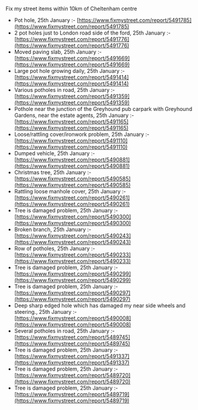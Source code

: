 Fix my street items within 10km of Cheltenham centre

<!-- fix_marker starts -->

- Pot hole, 25th January :- [https://www.fixmystreet.com/report/5491785](https://www.fixmystreet.com/report/5491785)
- 2 pot holes just to London road side of the ford, 25th January :- [https://www.fixmystreet.com/report/5491776](https://www.fixmystreet.com/report/5491776)
- Moved paving slab, 25th January :- [https://www.fixmystreet.com/report/5491669](https://www.fixmystreet.com/report/5491669)
- Large pot hole growing daily, 25th January :- [https://www.fixmystreet.com/report/5491414](https://www.fixmystreet.com/report/5491414)
- Various potholes in road, 25th January :- [https://www.fixmystreet.com/report/5491359](https://www.fixmystreet.com/report/5491359)
- Pothole near the junction of the Greyhound pub carpark with Greyhound Gardens, near the estate agents, 25th January :- [https://www.fixmystreet.com/report/5491165](https://www.fixmystreet.com/report/5491165)
- Loose/rattling cover/ironwork problem, 25th January :- [https://www.fixmystreet.com/report/5491110](https://www.fixmystreet.com/report/5491110)
- Dumped vehicle, 25th January :- [https://www.fixmystreet.com/report/5490881](https://www.fixmystreet.com/report/5490881)
- Christmas tree, 25th January :- [https://www.fixmystreet.com/report/5490585](https://www.fixmystreet.com/report/5490585)
- Rattling loose manhole cover, 25th January :- [https://www.fixmystreet.com/report/5490261](https://www.fixmystreet.com/report/5490261)
- Tree is damaged problem, 25th January :- [https://www.fixmystreet.com/report/5490300](https://www.fixmystreet.com/report/5490300)
- Broken branch, 25th January :- [https://www.fixmystreet.com/report/5490243](https://www.fixmystreet.com/report/5490243)
- Row of potholes, 25th January :- [https://www.fixmystreet.com/report/5490233](https://www.fixmystreet.com/report/5490233)
- Tree is damaged problem, 25th January :- [https://www.fixmystreet.com/report/5490299](https://www.fixmystreet.com/report/5490299)
- Tree is damaged problem, 25th January :- [https://www.fixmystreet.com/report/5490297](https://www.fixmystreet.com/report/5490297)
- Deep sharp edged hole which has damaged my near side wheels and steering., 25th January :- [https://www.fixmystreet.com/report/5490008](https://www.fixmystreet.com/report/5490008)
- Several potholes in road, 25th January :- [https://www.fixmystreet.com/report/5489745](https://www.fixmystreet.com/report/5489745)
- Tree is damaged problem, 25th January :- [https://www.fixmystreet.com/report/5491337](https://www.fixmystreet.com/report/5491337)
- Tree is damaged problem, 25th January :- [https://www.fixmystreet.com/report/5489720](https://www.fixmystreet.com/report/5489720)
- Tree is damaged problem, 25th January :- [https://www.fixmystreet.com/report/5489719](https://www.fixmystreet.com/report/5489719)

<!-- fix_marker ends -->